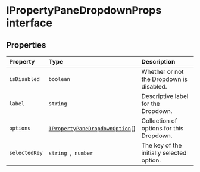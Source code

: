 # IPropertyPaneDropdownProps interface










## Properties

| Property	   | Type	| Description|
|:-------------|:-------|:-----------|
|`isDisabled`      | `boolean` | Whether or not the Dropdown is disabled. |
|`label`      | `string` | Descriptive label for the Dropdown. |
|`options`      | [`IPropertyPaneDropdownOption`](../sp-client-preview/ipropertypanedropdownoption.md)[] | Collection of options for this Dropdown. |
|`selectedKey`      | `string `,` number` | The key of the initially selected option. |





